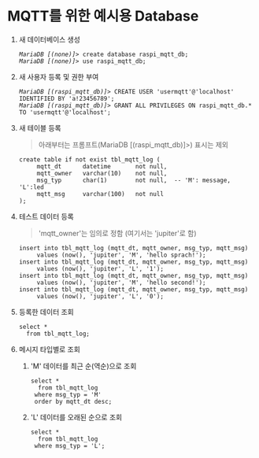# MQTT를 위한 예시용 Database

1. 새 데이터베이스 생성
   <pre><code><i>MariaDB [(none)]></i> create database raspi_mqtt_db;
   <i>MariaDB [(none)]></i> use raspi_mqtt_db;</code></pre>

2. 새 사용자 등록 및 권한 부여
   <pre><code><i>MariaDB [(raspi_mqtt_db)]></i> CREATE USER 'usermqtt'@'localhost' IDENTIFIED BY 'a!23456789';
   <i>MariaDB [(raspi_mqtt_db)]></i> GRANT ALL PRIVILEGES ON raspi_mqtt_db.* TO 'usermqtt'@'localhost';</code></pre>

3. 새 테이블 등록
   > 아래부터는 프롬프트(MariaDB [(raspi_mqtt_db)]>) 표시는 제외
   <pre><code>create table if not exist tbl_mqtt_log (
        mqtt_dt      datetime       not null,
        mqtt_owner   varchar(10)    not null,
        msg_typ      char(1)        not null,  -- 'M': message, 'L':led
        mqtt_msg     varchar(100)   not null
   );</code></pre>

4. 테스트 데이터 등록
   > 'mqtt_owner'는 임의로 정함 (여기서는 'jupiter'로 함)
   <pre><code>insert into tbl_mqtt_log (mqtt_dt, mqtt_owner, msg_typ, mqtt_msg)
        values (now(), 'jupiter', 'M', 'hello sprach!');
   insert into tbl_mqtt_log (mqtt_dt, mqtt_owner, msg_typ, mqtt_msg)
        values (now(), 'jupiter', 'L', '1');
   insert into tbl_mqtt_log (mqtt_dt, mqtt_owner, msg_typ, mqtt_msg)
        values (now(), 'jupiter', 'M', 'hello second!');
   insert into tbl_mqtt_log (mqtt_dt, mqtt_owner, msg_typ, mqtt_msg)
        values (now(), 'jupiter', 'L', '0');
   </code></pre>

5. 등록한 데이터 조회
   <pre><code>select *
     from tbl_mqtt_log;</code></pre>

6. 메시지 타입별로 조회
   1. 'M' 데이터를 최근 순(역순)으로 조회
      <pre><code>select *
        from tbl_mqtt_log
       where msg_typ = 'M'
       order by mqtt_dt desc;</code></pre>

   2. 'L' 데이터를 오래된 순으로 조회
      <pre><code>select *
        from tbl_mqtt_log
       where msg_typ = 'L';</code></pre>
